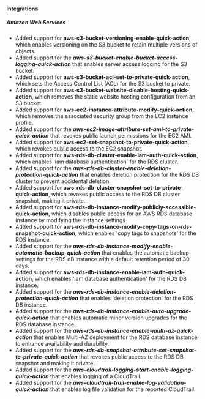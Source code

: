 #### Integrations

##### Amazon Web Services

- Added support for **aws-s3-bucket-versioning-enable-quick-action**, which enables versioning on the S3 bucket to retain multiple versions of objects.
- Added support for the ***aws-s3-bucket-enable-bucket-access-logging-quick-action*** that enables server access logging for the S3 bucket.
- Added support for **aws-s3-bucket-acl-set-to-private-quick-action**, which sets the Access Control List (ACL) for the S3 bucket to private.
- Added support for **aws-s3-bucket-website-disable-hosting-quick-action**, which removes the static website hosting configuration from an S3 bucket.
- Added support for **aws-ec2-instance-attribute-modify-quick-action**, which removes the associated security group from the EC2 instance profile.
- Added support for the ***aws-ec2-image-attribute-set-ami-to-private-quick-action*** that revokes public launch permissions for the EC2 AMI.
- Added support for **aws-ec2-set-snapshot-to-private-quick-action**, which revokes public access to the EC2 snapshot.
- Added support for **aws-rds-db-cluster-enable-iam-auth-quick-action**, which enables 'iam database authentication' for the RDS cluster.
- Added support for the ***aws-rds-db-cluster-enable-deletion-protection-quick-action*** that enables deletion protection for the RDS DB cluster to prevent accidental deletion.
- Added support for **aws-rds-db-cluster-snapshot-set-to-private-quick-action**, which revokes public access to the RDS DB cluster snapshot, making it private.
- Added support for **aws-rds-db-instance-modify-publicly-accessible-quick-action**, which disables public access for an AWS RDS database instance by modifying the instance settings.
- Added support for **aws-rds-db-instance-modify-copy-tags-on-rds-snapshot-quick-action**, which enables 'copy tags to snapshots' for the RDS instance.
- Added support for the ***aws-rds-db-instance-modify-enable-automatic-backup-quick-action*** that enables the automatic backup settings for the RDS dB instance with a default retention period of 30 days.
- Added support for **aws-rds-db-instance-enable-iam-auth-quick-action**, which enables 'iam database authentication' for the RDS DB instance.
- Added support for the ***aws-rds-db-instance-enable-deletion-protection-quick-action*** that enables 'deletion protection' for the RDS DB instance.
- Added support for the ***aws-rds-db-instance-enable-auto-upgrade-quick-action*** that enables automatic minor version upgrades for the RDS database instance.
- Added support for the ***aws-rds-db-instance-enable-multi-az-quick-action*** that enables Multi-AZ deployment for the RDS database instance to enhance availability and durability.
- Added support for the ***aws-rds-db-snapshot-attribute-set-snapshot-to-private-quick-action*** that revokes public access to the RDS DB snapshot and making it private.
- Added support for the ***aws-cloudtrail-logging-start-enable-logging-quick-action*** that enables logging of a CloudTrail.
- Added support for the ***aws-cloudtrail-trail-enable-log-validation-quick-action*** that enables log file validation for the reported CloudTrail.
